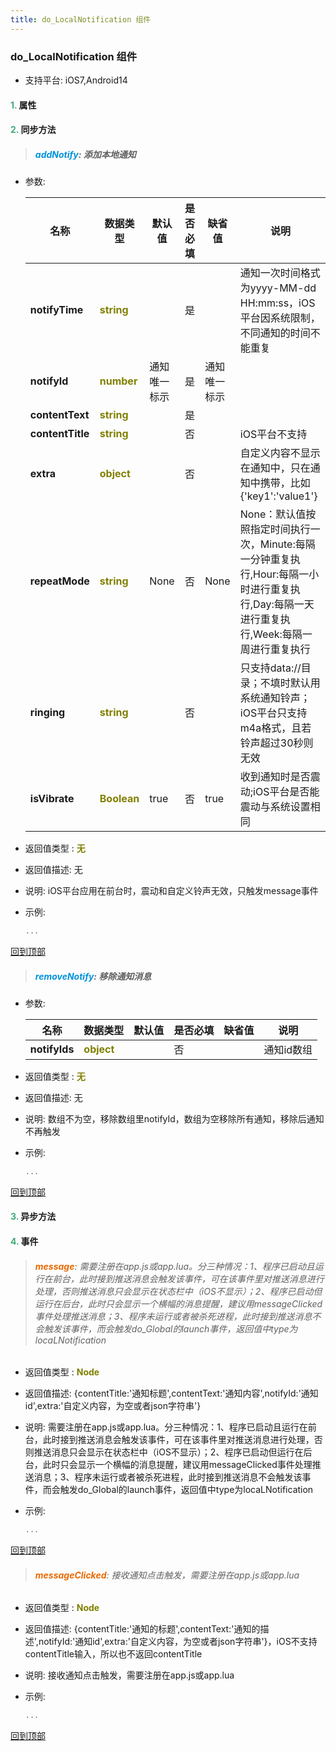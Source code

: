 ```yaml
---
title: do_LocalNotification 组件
---
```


### do_LocalNotification 组件

* 支持平台: iOS7,Android14


#### <font color ='#40A977'>**1.**</font> 属性

#### <font color ='#40A977'>**2.**</font> 同步方法

>##### <font color ='#0092db'>**addNotify**</font>: 添加本地通知

- 参数:

  名称 | 数据类型 |默认值|是否必填|缺省值|说明
  ---- |-------------  |----------|--------------|--------|------
  **notifyTime** |<font color ='#808000'>**string**</font> |  | 是||通知一次时间格式为yyyy-MM-dd HH:mm:ss，iOS平台因系统限制，不同通知的时间不能重复
  **notifyId** |<font color ='#808000'>**number**</font> | 通知唯一标示 | 是|通知唯一标示|
  **contentText** |<font color ='#808000'>**string**</font> |  | 是||
  **contentTitle** |<font color ='#808000'>**string**</font> |  | 否||iOS平台不支持
  **extra** |<font color ='#808000'>**object**</font> |  | 否||自定义内容不显示在通知中，只在通知中携带，比如{'key1':'value1'}
  **repeatMode** |<font color ='#808000'>**string**</font> | None | 否|None|None：默认值按照指定时间执行一次，Minute:每隔一分钟重复执行,Hour:每隔一小时进行重复执行,Day:每隔一天进行重复执行,Week:每隔一周进行重复执行
  **ringing** |<font color ='#808000'>**string**</font> |  | 否||只支持data://目录；不填时默认用系统通知铃声；iOS平台只支持m4a格式，且若铃声超过30秒则无效
  **isVibrate** |<font color ='#808000'>**Boolean**</font> | true | 否|true|收到通知时是否震动;iOS平台是否能震动与系统设置相同
- 返回值类型 : <font color ='#808000'>**无**</font>
- 返回值描述: 无
- 说明: iOS平台应用在前台时，震动和自定义铃声无效，只触发message事件
- 示例:

  ```javascript
  ...

  ```

[回到顶部](#top)

>##### <font color ='#0092db'>**removeNotify**</font>: 移除通知消息

- 参数:

  名称 | 数据类型 |默认值|是否必填|缺省值|说明
  ---- |-------------  |----------|--------------|--------|------
  **notifyIds** |<font color ='#808000'>**object**</font> |  | 否||通知id数组
- 返回值类型 : <font color ='#808000'>**无**</font>
- 返回值描述: 无
- 说明: 数组不为空，移除数组里notifyId，数组为空移除所有通知，移除后通知不再触发
- 示例:

  ```javascript
  ...

  ```

[回到顶部](#top)

#### <font color ='#40A977'>**3.**</font> 异步方法


#### <font color ='#40A977'>**4.**</font> 事件

>###### <font color ='#e96900'>**message**</font>: 需要注册在app.js或app.lua。分三种情况：1、程序已启动且运行在前台，此时接到推送消息会触发该事件，可在该事件里对推送消息进行处理，否则推送消息只会显示在状态栏中（iOS不显示）；2、程序已启动但运行在后台，此时只会显示一个横幅的消息提醒，建议用messageClicked事件处理推送消息；3、程序未运行或者被杀死进程，此时接到推送消息不会触发该事件，而会触发do_Global的launch事件，返回值中type为locaLNotification

- 返回值类型 : <font color ='#808000'>**Node**</font>
- 返回值描述: {contentTitle:'通知标题',contentText:'通知内容',notifyId:'通知id',extra:'自定义内容，为空或者json字符串'}
- 说明: 需要注册在app.js或app.lua。分三种情况：1、程序已启动且运行在前台，此时接到推送消息会触发该事件，可在该事件里对推送消息进行处理，否则推送消息只会显示在状态栏中（iOS不显示）；2、程序已启动但运行在后台，此时只会显示一个横幅的消息提醒，建议用messageClicked事件处理推送消息；3、程序未运行或者被杀死进程，此时接到推送消息不会触发该事件，而会触发do_Global的launch事件，返回值中type为locaLNotification
- 示例:

  ```javascript
  ...

  ```

[回到顶部](#top)

>###### <font color ='#e96900'>**messageClicked**</font>: 接收通知点击触发，需要注册在app.js或app.lua

- 返回值类型 : <font color ='#808000'>**Node**</font>
- 返回值描述: {contentTitle:'通知的标题',contentText:'通知的描述',notifyId:'通知id',extra:'自定义内容，为空或者json字符串'}，iOS不支持contentTitle输入，所以也不返回contentTitle
- 说明: 接收通知点击触发，需要注册在app.js或app.lua
- 示例:

  ```javascript
  ...

  ```

[回到顶部](#top)


